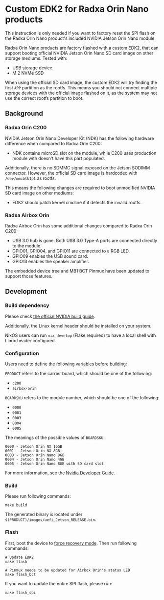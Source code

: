 # Custom EDK2 for Radxa Orin Nano products

This instruction is only needed if you want to factory reset the SPI flash on the Radxa Orin Nano product's included NVIDIA Jetson Orin Nano module.

Radxa Orin Nano products are factory flashed with a custom EDK2, that can support booting official NVIDIA Jetson Orin Nano SD card image on other storage mediums. Tested with:

* USB storage device
* M.2 NVMe SSD

When using the official SD card image, the custom EDK2 will try finding the first `APP` partition as the rootfs. This means you should not connect multiple storage devices with the official image flashed on it, as the system may not use the correct rootfs partition to boot.

## Background

### Radxa Orin C200

NVIDIA Jetson Orin Nano Developer Kit (NDK) has the following hardware difference when compared to Radxa Orin C200:

* NDK contains microSD slot on the module, while C200 uses production module with doesn't have this part populated.

Additionally, there is no SDMMC signal exposed on the Jetson SODIMM connector. However, the official SD card image is hardcoded with `/dev/mmcblk1p1` as rootfs.

This means the following changes are required to boot unmodified NVIDIA SD card image on other mediums:

* EDK2 should patch kernel cmdline if it detects the invalid rootfs.

### Radxa Airbox Orin

Radxa Airbox Orin has some additional changes compared to Radxa Orin C200:

* USB 3.0 hub is gone. Both USB 3.0 Type-A ports are connected directly to the module.
* GPIO01, GPIO04, and GPIO11 are connected to a RGB LED.
* GPIO09 enables the USB sound card.
* GPIO13 enables the speaker amplifier.

The embedded device tree and MB1 BCT Pinmux have been updated to support those features.

## Development

### Build dependency

Please check [the official NVIDIA build guide](https://github.com/NVIDIA/edk2-nvidia/wiki/Build-with-docker#install-docker).

Additionally, the Linux kernel header should be installed on your system.

NixOS users can run `nix develop` (Flake required) to have a local shell with Linux header configured.


### Configuration

Users need to define the following variables before building:

`PRODUCT` refers to the carrier board, which should be one of the following:
- `c200`
- `airbox-orin`

`BOARDSKU` refers to the module number, which should be one of the following:
- `0000`
- `0001`
- `0003`
- `0004`
- `0005`

The meanings of the possible values of `BOARDSKU`:
```
0000 - Jetson Orin NX 16GB
0001 - Jetson Orin NX 8GB
0003 - Jetson Orin Nano 8GB
0004 - Jetson Orin Nano 4GB
0005 - Jetson Orin Nano 8GB with SD card slot
```

For more information, see the [Nvidia Developer Guide](https://docs.nvidia.com/jetson/archives/r36.4.4/DeveloperGuide/index.html#devices-supported-by-this-document).

### Build

Please run following commands:

```
make build
```

The generated binary is located under `$(PRODUCT)/images/uefi_Jetson_RELEASE.bin`.

### Flash

First, boot the device to [force recovery mode](https://developer.nvidia.com/embedded/learn/jetson-agx-orin-devkit-user-guide/howto.html#force-recovery-mode). Then run following commands:

```
# Update EDK2
make flash

# Pinmux needs to be updated for Airbox Orin's status LED
make flash_bct
```

If you want to update the entire SPI flash, please run:

```
make flash_spi
```
